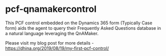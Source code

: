 # pcf-qnamakercontrol

This PCF control embedded on the Dynamics 365 form (Typically Case form) aids the agent to query their Frequently Asked Questions database in a natural language leveraging the QnAMaker.

Please visit my blog post for more details - https://dhina.org/2019/08/19/my-first-pcf-control/

